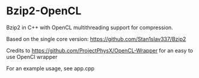 # Bzip2-OpenCL

Bzip2 in C++ with OpenCL multithreading support for compression.

Based on the single core version: https://github.com/Stan1slav337/Bzip2

Credits to https://github.com/ProjectPhysX/OpenCL-Wrapper for an easy to use OpenCl wrapper

For an example usage, see app.cpp
